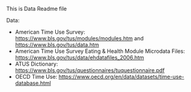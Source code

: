This is Data Readme file

Data: 
- American Time Use Survey: https://www.bls.gov/tus/modules/modules.htm and https://www.bls.gov/tus/data.htm
- American Time Use Survey Eating & Health Module Microdata Files: https://www.bls.gov/tus/data/ehdatafiles_2006.htm
- ATUS Dictionary: https://www.bls.gov/tus/questionnaires/tuquestionnaire.pdf
- OECD Time Use: https://www.oecd.org/en/data/datasets/time-use-database.html

